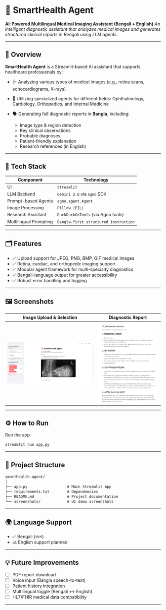 # 🧠 SmartHealth Agent

**AI-Powered Multilingual Medical Imaging Assistant (Bengali + English)**
*An intelligent diagnostic assistant that analyzes medical images and generates structured clinical reports in Bengali using LLM agents.*

---

## 🚀 Overview

**SmartHealth Agent** is a Streamlit-based AI assistant that supports healthcare professionals by:

* 🩺 Analyzing various types of medical images (e.g., retina scans, echocardiograms, X-rays)
* 🤖 Utilizing specialized agents for different fields: Ophthalmology, Cardiology, Orthopedics, and Internal Medicine
* 🗣️ Generating full diagnostic reports in **Bangla**, including:

  * Image type & region detection
  * Key clinical observations
  * Probable diagnoses
  * Patient-friendly explanation
  * Research references (in English)

---

## 🧰 Tech Stack

| Component              | Technology                            |
| ---------------------- | ------------------------------------- |
| UI                     | `Streamlit`                           |
| LLM Backend            | `Gemini 2.0` via `agno` SDK           |
| Prompt-based Agents    | `agno.agent.Agent`                    |
| Image Processing       | `Pillow (PIL)`                        |
| Research Assistant     | `DuckDuckGoTools` (via Agno tools)    |
| Multilingual Prompting | `Bangla-first structured instruction` |

---

## 🗂️ Features

* ✅ Upload support for JPEG, PNG, BMP, GIF medical images
* ✅ Retina, cardiac, and orthopedic imaging support
* ✅ Modular agent framework for multi-specialty diagnostics
* ✅ Bengali-language output for greater accessibility
* ✅ Robust error handling and logging

---

## 🖼️ Screenshots

| Image Upload & Selection                  | Diagnostic Report                        |
| ----------------------------------------- | ---------------------------------------- |
| ![upload](assets/image.png) | ![report](assets/image_2.png) |

---

## ⚙️ How to Run
 Run the app

```bash
streamlit run app.py
```

---

## 📂 Project Structure

```
smarthealth-agent/
│
├── app.py                  # Main Streamlit App
├── requirements.txt        # Dependencies
├── README.md               # Project documentation
└── screenshots/            # UI demo screenshots
```

---


## 🌍 Language Support

* ✅ Bengali (বাংলা)
* 🔜 English support planned

---

## 💡 Future Improvements

* [ ] PDF report download
* [ ] Voice input (Bangla speech-to-text)
* [ ] Patient history integration
* [ ] Multilingual toggle (Bengali ↔ English)
* [ ] HL7/FHIR medical data compatibility

---
